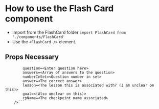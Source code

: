 # How to use the Flash Card component

* Import from the FlashCard folder ```import FlashCard from './components/FlashCard'```
* Use the ```<FlashCard />``` element.

## Props Necessary

```<FlashCard 
        question=<Enter question here>
        answers=<Array of answers to the question>
        numberInSet=<Question number in set>
        answer=<The correct answer>
        lesson=<The lesson this is associated with? (I am unclear on this)>
        goal=<(Also unclear on this)>
        cpName=<The checkpoint name associated>
    />```

